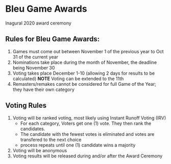 # Bleu Game Awards

Inagural 2020 award ceremony


## Rules for Bleu Game Awards:
 1. Games must come out between November 1 of the previous year to Oct 31 of the current year
 2. Nominations take place during the month of November, the deadline being November 30
 3. Voting takes place December 1-10 (allowing 2 days for results to be calculated) **NOTE** Voting can be extended to the 11th
 4. Remasters/remakes cannot be considered for full Game of the Year; they have their own category
 
## Voting Rules
 1. Voting will be ranked voting, most likely using Instant Runoff Voting (IRV)
	- For each category, Voters get one (1) vote. They then rank the candidates. 
	- The candidate with the fewest votes is eliminated and votes are transfered to the next choice
	- process repeats until one (1) candidate wins a majority
 2. Voting will be anonymous
 3. Voting results will be released during and/or after the Award Ceremony